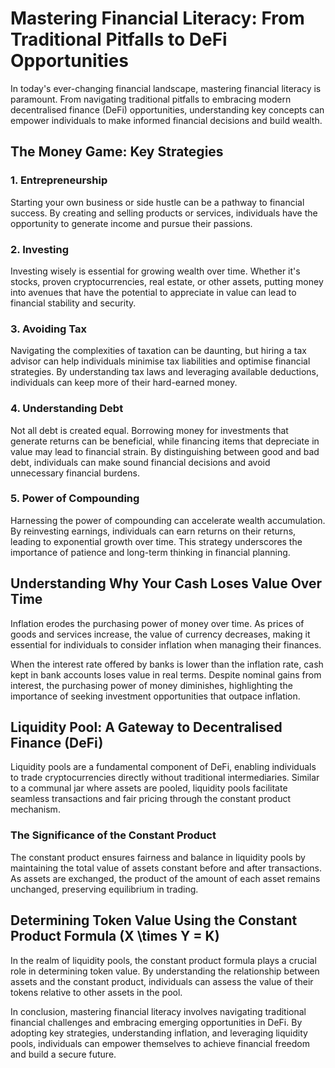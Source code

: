 # Mastering Financial Literacy: From Traditional Pitfalls to DeFi Opportunities

In today's ever-changing financial landscape, mastering financial literacy is paramount. From navigating traditional pitfalls to embracing modern decentralised finance (DeFi) opportunities, understanding key concepts can empower individuals to make informed financial decisions and build wealth.

## The Money Game: Key Strategies

### 1. Entrepreneurship

Starting your own business or side hustle can be a pathway to financial success. By creating and selling products or services, individuals have the opportunity to generate income and pursue their passions.

### 2. Investing

Investing wisely is essential for growing wealth over time. Whether it's stocks, proven cryptocurrencies, real estate, or other assets, putting money into avenues that have the potential to appreciate in value can lead to financial stability and security.

### 3. Avoiding Tax

Navigating the complexities of taxation can be daunting, but hiring a tax advisor can help individuals minimise tax liabilities and optimise financial strategies. By understanding tax laws and leveraging available deductions, individuals can keep more of their hard-earned money.

### 4. Understanding Debt

Not all debt is created equal. Borrowing money for investments that generate returns can be beneficial, while financing items that depreciate in value may lead to financial strain. By distinguishing between good and bad debt, individuals can make sound financial decisions and avoid unnecessary financial burdens.

### 5. Power of Compounding

Harnessing the power of compounding can accelerate wealth accumulation. By reinvesting earnings, individuals can earn returns on their returns, leading to exponential growth over time. This strategy underscores the importance of patience and long-term thinking in financial planning.

## Understanding Why Your Cash Loses Value Over Time

Inflation erodes the purchasing power of money over time. As prices of goods and services increase, the value of currency decreases, making it essential for individuals to consider inflation when managing their finances.

When the interest rate offered by banks is lower than the inflation rate, cash kept in bank accounts loses value in real terms. Despite nominal gains from interest, the purchasing power of money diminishes, highlighting the importance of seeking investment opportunities that outpace inflation.

## Liquidity Pool: A Gateway to Decentralised Finance (DeFi)

Liquidity pools are a fundamental component of DeFi, enabling individuals to trade cryptocurrencies directly without traditional intermediaries. Similar to a communal jar where assets are pooled, liquidity pools facilitate seamless transactions and fair pricing through the constant product mechanism.

### The Significance of the Constant Product

The constant product ensures fairness and balance in liquidity pools by maintaining the total value of assets constant before and after transactions. As assets are exchanged, the product of the amount of each asset remains unchanged, preserving equilibrium in trading.

## Determining Token Value Using the Constant Product Formula \(X \times Y = K\)

In the realm of liquidity pools, the constant product formula plays a crucial role in determining token value. By understanding the relationship between assets and the constant product, individuals can assess the value of their tokens relative to other assets in the pool.

In conclusion, mastering financial literacy involves navigating traditional financial challenges and embracing emerging opportunities in DeFi. By adopting key strategies, understanding inflation, and leveraging liquidity pools, individuals can empower themselves to achieve financial freedom and build a secure future.
